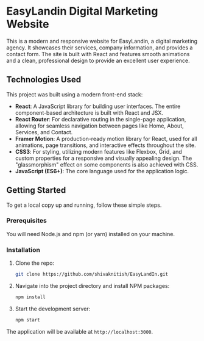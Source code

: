 # EasyLandin Digital Marketing Website

This is a modern and responsive website for EasyLandin, a digital marketing agency. It showcases their services, company information, and provides a contact form. The site is built with React and features smooth animations and a clean, professional design to provide an excellent user experience.

## Technologies Used

This project was built using a modern front-end stack:

*   **React**: A JavaScript library for building user interfaces. The entire component-based architecture is built with React and JSX.
*   **React Router**: For declarative routing in the single-page application, allowing for seamless navigation between pages like Home, About, Services, and Contact.
*   **Framer Motion**: A production-ready motion library for React, used for all animations, page transitions, and interactive effects throughout the site.
*   **CSS3**: For styling, utilizing modern features like Flexbox, Grid, and custom properties for a responsive and visually appealing design. The "glassmorphism" effect on some components is also achieved with CSS.
*   **JavaScript (ES6+)**: The core language used for the application logic.

## Getting Started

To get a local copy up and running, follow these simple steps.

### Prerequisites

You will need Node.js and npm (or yarn) installed on your machine.

### Installation

1.  Clone the repo:
    ```sh
    git clone https://github.com/shivaknitish/EasyLandIn.git
    ```
2.  Navigate into the project directory and install NPM packages:
    ```sh
    npm install
    ```
3.  Start the development server:
    ```sh
    npm start
    ```

The application will be available at `http://localhost:3000`.